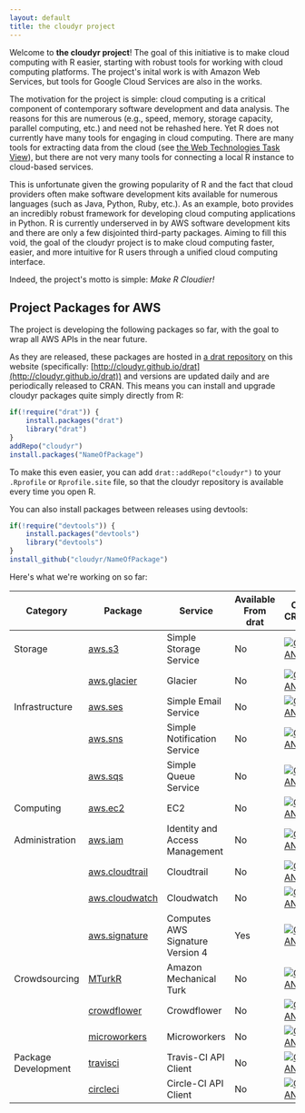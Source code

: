 ```yaml
---
layout: default
title: the cloudyr project
---
```


Welcome to **the cloudyr project**! The goal of this initiative is to make cloud computing with R easier, starting with robust tools for working with cloud computing platforms. The project's inital work is with Amazon Web Services, but tools for Google Cloud Services are also in the works.

The motivation for the project is simple: cloud computing is a critical component of contemporary software development and data analysis. The reasons for this are numerous (e.g., speed, memory, storage capacity, parallel computing, etc.) and need not be rehashed here. Yet R does not currently have many tools for engaging in cloud computing. There are many tools for extracting data from the cloud (see [the Web Technologies Task View](http://cran.r-project.org/web/views/WebTechnologies.html)), but there are not very many tools for connecting a local R instance to cloud-based services.

This is unfortunate given the growing popularity of R and the fact that cloud providers often make software development kits available for numerous languages (such as Java, Python, Ruby, etc.). As an example, boto provides an incredibly robust framework for developing cloud computing applications in Python. R is currently underserved in by AWS software development kits and there are only a few disjointed third-party packages. Aiming to fill this void, the goal of the cloudyr project is to make cloud computing faster, easier, and more intuitive for R users through a unified cloud computing interface.

Indeed, the project's motto is simple: *Make R Cloudier!*

## Project Packages for AWS ##

The project is developing the following packages so far, with the goal to wrap all AWS APIs in the near future.

As they are released, these packages are hosted in [a drat repository](https://github.com/eddelbuettel/drat) on this website (specifically: [http://cloudyr.github.io/drat](http://cloudyr.github.io/drat)) and versions are updated daily and are periodically released to CRAN. This means you can install and upgrade cloudyr packages quite simply directly from R:

```R
if(!require("drat")) {
    install.packages("drat")
    library("drat")
}
addRepo("cloudyr")
install.packages("NameOfPackage")
```

To make this even easier, you can add `drat::addRepo("cloudyr")` to your `.Rprofile` or `Rprofile.site` file, so that the cloudyr repository is available every time you open R.

You can also install packages between releases using devtools:

```R
if(!require("devtools")) {
    install.packages("devtools")
    library("devtools")
}
install_github("cloudyr/NameOfPackage")
```

Here's what we're working on so far:

| Category | Package | Service | Available From drat | On CRAN | 
|----------|---------|---------|---------------------|---------|
| Storage  | [aws.s3](http://github.com/cloudyr/aws.s3) | Simple Storage Service | No | [![CRAN](http://www.r-pkg.org/badges/version/aws.s3)](http://cran.rstudio.com/package=aws.s3) |
| | [aws.glacier](http://github.com/cloudyr/aws.glacier) | Glacier | No | [![CRAN](http://www.r-pkg.org/badges/version/aws.glacier)](http://cran.rstudio.com/package=aws.glacier) |
| Infrastructure | [aws.ses](http://github.com/cloudyr/aws.ses) | Simple Email Service | No | [![CRAN](http://www.r-pkg.org/badges/version/aws.ses)](http://cran.rstudio.com/package=aws.ses) |
| | [aws.sns](http://github.com/cloudyr/aws.sns) | Simple Notification Service | No | [![CRAN](http://www.r-pkg.org/badges/version/aws.sns)](http://cran.rstudio.com/package=aws.sns) |
| | [aws.sqs](http://github.com/cloudyr/aws.sqs) | Simple Queue Service | No | [![CRAN](http://www.r-pkg.org/badges/version/aws.sqs)](http://cran.rstudio.com/package=aws.sqs) |
| Computing | [aws.ec2](http://github.com/cloudyr/aws.ec2) | EC2 | No | [![CRAN](http://www.r-pkg.org/badges/version/aws.ec2)](http://cran.rstudio.com/package=aws.ec2) |
| Administration | [aws.iam](http://github.com/cloudyr/aws.iam) | Identity and Access Management | No | [![CRAN](http://www.r-pkg.org/badges/version/aws.iam)](http://cran.rstudio.com/package=aws.iam) |
| | [aws.cloudtrail](http://github.com/cloudyr/aws.cloudtrail) | Cloudtrail | No | [![CRAN](http://www.r-pkg.org/badges/version/aws.cloudtrail)](http://cran.rstudio.com/package=aws.cloudtrail) |
| | [aws.cloudwatch](http://github.com/cloudyr/aws.cloudwatch) | Cloudwatch | No | [![CRAN](http://www.r-pkg.org/badges/version/aws.cloudwatch)](http://cran.rstudio.com/package=aws.cloudwatch) |
| | [aws.signature](http://github.com/cloudyr/aws.signature) | Computes AWS Signature Version 4  | Yes | [![CRAN](http://www.r-pkg.org/badges/version/aws.signature)](http://cran.rstudio.com/package=aws.signature) |
| Crowdsourcing | [MTurkR](http://github.com/leeper/MTurkR) | Amazon Mechanical Turk | No | [![CRAN](http://www.r-pkg.org/badges/version/MTurkR)](http://cran.rstudio.com/package=MTurkR) |
| | [crowdflower](http://github.com/cloudyr/crowdflower) | Crowdflower | No | [![CRAN](http://www.r-pkg.org/badges/version/crowdflower)](http://cran.rstudio.com/package=crowdflower) |
| | [microworkers](http://github.com/cloudyr/microworkers) | Microworkers | No | [![CRAN](http://www.r-pkg.org/badges/version/microworkers)](http://cran.rstudio.com/package=microworkers) |
| Package Development | [travisci](http://github.com/cloudyr/travisci) | Travis-CI API Client  | No | [![CRAN](http://www.r-pkg.org/badges/version/travisci)](http://cran.rstudio.com/package=travisci) |
|  | [circleci](http://github.com/cloudyr/circleci) | Circle-CI API Client  | No | [![CRAN](http://www.r-pkg.org/badges/version/circleci)](http://cran.rstudio.com/package=circleci) |

<!--
 - [aws.container](http://github.com/cloudyr/aws.container): EC2 container client
 - [aws.vpc](http://github.com/cloudyr/aws.vpc): Virtual Private Cloud client
 - [aws.emr](http://github.com/cloudyr/aws.emr): Elastic Map Reduce (Hadoop) client
 - [aws.lambda](http://github.com/cloudyr/aws.lamda): Lamda (event-driven computing) client
 - [aws.kinesis](http://github.com/cloudyr/aws.kinesis): Kinesis (data stream processing) client
 - [aws.datapipeline](http://github.com/cloudyr/aws.datapipeline): Data Pipeline (task scheduling) client
 - [aws.elb](http://github.com/cloudyr/aws.elb): Elastic Load Balancing (EC2 distribution) client
 - [aws.cf](http://github.com/cloudyr/aws.cf): CloudFormation client
-->

<!--
 - [aws.config](http://github.com/cloudyr/aws.config): Config client
-->
 
 
<!--
### Project Packages for GCS ###

 - [goog.compute]()
 - [goog.container]()
 - [goog.storage]()
-->
